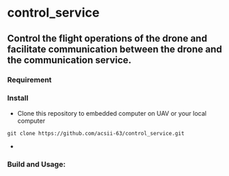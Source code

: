 # control_service
## Control the flight operations of the drone and facilitate communication between the drone and the communication service.
### Requirement
### Install
+ Clone this repository to embedded computer on UAV or your local computer
```
git clone https://github.com/acsii-63/control_service.git
```
+
### Build and Usage:
```

```
